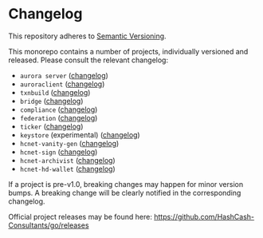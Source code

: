 # Changelog
This repository adheres to [Semantic Versioning](http://semver.org/).

This monorepo contains a number of projects, individually versioned and released. Please consult the relevant changelog:

* `aurora server` ([changelog](./services/aurora/CHANGELOG.md))
* `auroraclient` ([changelog](./clients/auroraclient/CHANGELOG.md))
* `txnbuild` ([changelog](./txnbuild/CHANGELOG.md))
* `bridge` ([changelog](./services/bridge/CHANGELOG.md))
* `compliance` ([changelog](./services/compliance/CHANGELOG.md))
* `federation` ([changelog](./services/federation/CHANGELOG.md))
* `ticker` ([changelog](./services/ticker/CHANGELOG.md))
* `keystore` (experimental) ([changelog](./services/keystore/CHANGELOG.md))
* `hcnet-vanity-gen` ([changelog](./tools/hcnet-vanity-gen/CHANGELOG.md))
* `hcnet-sign` ([changelog](./tools/hcnet-sign/CHANGELOG.md))
* `hcnet-archivist` ([changelog](./tools/hcnet-archivist/CHANGELOG.md))
* `hcnet-hd-wallet` ([changelog](./tools/hcnet-hd-wallet/CHANGELOG.md))

If a project is pre-v1.0, breaking changes may happen for minor version
bumps.  A breaking change will be clearly notified in the corresponding changelog.

Official project releases may be found here: https://github.com/HashCash-Consultants/go/releases
